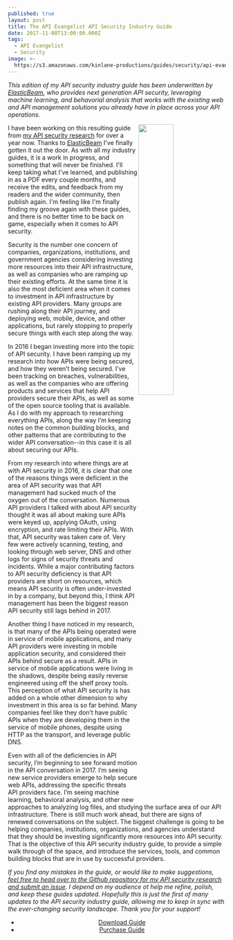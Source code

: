 ```yaml
---
published: true
layout: post
title: The API Evangelist API Security Industry Guide
date: 2017-11-08T13:00:00.000Z
tags:
  - API Evangelist
  - Security
image: >-
  https://s3.amazonaws.com/kinlane-productions/guides/security/api-evangelist-api-security-industry-guide-screenshot-2017-11-08.png
---
```

_This edition of my API security industry guide has been underwritten by [ElasticBeam](http://apis.how/elasticbeam), who provides next generation API security, leveraging machine learning, and behavorial analysis that works with the existing web and API management solutions you already have in place across your API operations._

<p><a href="https://gum.co/UOBZd"><img src="https://s3.amazonaws.com/kinlane-productions/guides/security/api-evangelist-api-security-industry-guide-screenshot-2017-11-08.png" align="right" width="40% style="padding: 15px;"></a></p>

I have been working on this resulting guide from [my API security research](http://security.apievangelist.com/) for over a year now. Thanks to [ElasticBeam](http://apis.how/elasticbeam) I've finally gotten it out the door. As with all my industry guides, it is a work in progress, and something that will never be finished. I'll keep taking what I've learned, and publishing in as a PDF every couple months, and receive the edits, and feedback from my readers and the wider community, then publish again. I'm feeling like I'm finally finding my groove again with these guides, and there is no better time to be back on game, especially when it comes to API security.

Security is the number one concern of companies, organizations, institutions, and government agencies considering investing more resources into their API infrastructure, as well as companies who are ramping up their existing efforts. At the same time it is also the most deficient area when it comes to investment in API infrastructure by existing API providers. Many groups are rushing along their API journey, and deploying web, mobile, device, and other applications, but rarely stopping to properly secure things with each step along the way.

In 2016 I began investing more into the topic of API security. I have been ramping up my research into how APIs were being secured, and how they weren’t being secured. I’ve been tracking on breaches, vulnerabilities, as well as the companies who are offering products and services that help API providers secure their APIs, as well as some of the open source tooling that is available. As I do with my approach to researching everything APIs, along the way I’m keeping notes on the common building blocks, and other patterns that are contributing to the wider API conversation--in this case it is all about securing our APIs.

From my research into where things are at with API security in 2016, it is clear that one of the reasons things were deficient in the area of API security was that API management had sucked much of the oxygen out of the conversation. Numerous API providers I talked with about API security thought it was all about making sure APIs were keyed up, applying OAuth, using encryption, and rate limiting their APIs. With that, API security was taken care of. Very few were actively scanning, testing, and looking through web server, DNS and other logs for signs of security threats and incidents. While a major contributing factors to API security deficiency is that API providers are short on resources, which means API security is often under-invested in by a company, but beyond this, I think API management has been the biggest reason API security still lags behind in 2017.

Another thing I have noticed in my research, is that many of the APIs being operated were in service of mobile applications, and many API providers were investing in mobile application security, and considered their APIs behind secure as a result. APIs in service of mobile applications were living in the shadows, despite being easily reverse engineered using off the shelf proxy tools. This perception of what API security is has added on a whole other dimension to why investment in this area is so far behind. Many companies feel like they don’t have public APIs when they are developing them in the service of mobile phones, despite using HTTP as the transport, and leverage public DNS.

Even with all of the deficiencies in API security, I’m beginning to see forward motion in the API conversation in 2017. I’m seeing new service providers emerge to help secure web APIs, addressing the specific threats API providers face. I’m seeing machine learning, behavioral analysis, and other new approaches to analyzing log files, and studying the surface area of our API infrastructure. There is still much work ahead, but there are signs of renewed conversations on the subject. The biggest challenge is going to be helping companies, institutions, organizations, and agencies understand that they should be investing significantly more resources into API security. That is the objective of this API security industry guide, to provide a simple walk through of the space, and introduce the services, tools, and common building blocks that are in use by successful providers.

_If you find any mistakes in the guide, or would like to make suggestions, [feel free to head over to the Github repository for my API security research and submit an issue](https://github.com/api-evangelist/security/issues). I depend on my audience ot help me refine, polish, and keep these guides updated. Hopefully this is just the first of many updates to the API security industry guide, allowing me to keep in sync with the ever-changing security landscape. Thank you for your support!_

<ul class="actions" style="text-align: center;">
	<li><a href="http://apis.how/security" class="button big" target="_blank">Download Guide</a></li>
	<li><a href="https://gum.co/UOBZd" class="button big" target="_blank">Purchase Guide</a></li>
</ul>
